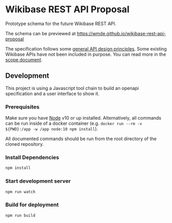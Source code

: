 # Wikibase REST API Proposal

Prototype schema for the future Wikibase REST API.

The schema can be previewed at https://wmde.github.io/wikibase-rest-api-proposal

The specification follows some [general API design principles](PRINCIPLES.md). Some existing Wikibase APIs have not been included in purpose. You can read more in the [scope document](SCOPE.md).

## Development

This project is using a Javascript tool chain to build an openapi specification and a user interface to show it.

### Prerequisites

Make sure you have [Node](https://nodejs.org/en/download/package-manager/) v10 or up installed. Alternatively, all commands can be run inside of a docker container (e.g. `docker run --rm -v ${PWD}:/app -w /app node:10 npm install`).

All documented commands should be run from the root directory of the cloned repository.

### Install Dependencies

```bash
npm install
```

### Start development server

```bash
npm run watch
```

### Build for deployment

```bash
npm run build
```
